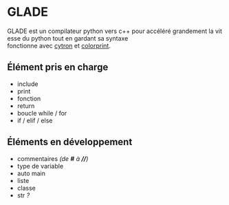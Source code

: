 # GLADE
GLADE est un compilateur python vers c++ pour accéléré grandement la vitesse du python tout en gardant sa syntaxe\
fonctionne avec [cytron](https://github.com/pf4-DEV/cytron) et [colorprint](https://github.com/pf4-DEV/sun-breaker).

## Élément pris en charge

 - include
 - print
 - fonction
 - return
 - boucle while / for
 - if / elif / else

## Éléments en développement

 - commentaires *(de **#** à **//**)*
 - type de variable
 - auto main
 - liste
 - classe
 - str *?*
